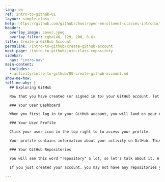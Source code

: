 ```yaml
---
lang: en
ref: intro-to-github-01
layout: simple-class
help: https://github.com/githubschool/open-enrollment-classes-introduction-to-github/issues/new?title=I%20need%20help&body=Describe%20what%20you%20need%20help%20with%20here.
header:
  overlay_image: cover.jpeg
  overlay_filter: rgba(46, 129, 200, 0.6)
title: Create a GitHub Account
permalink: /intro-to-github/create-github-account
next-page: /intro-to-github/join-class-repository
sidebar:
  nav: "intro-nav"
main-content:
  includes:
  - activity/intro-to-github/00-create-github-account.md
show-me-how:
tell-me-why: |
  ## Exploring GitHub

  Now that you have created (or signed in to) your GitHub account, let's explore:

  ### Your User Dashboard

  When you first log in to your GitHub account, you will land on your dashboard. The dashboard contains an overview of the exciting things happening on GitHub. You can customize the projects you are watching or find quick links to your own projects.

  ### Your User Profile

  Click your user icon in the top right to to access your profile.

  Your profile contains information about your activity on GitHub. This is your public page on GitHub. Some employers will even check out your profile when you apply for a position, so don't forget to add an awesome [profile picture](https://help.github.com/articles/setting-your-profile-picture/) and a fun bio.

  ### Your GitHub Repositories

  You will see this word "repository" a lot, so let's talk about it. A repository is a container that holds everything related to a specific project.

  If you just created your account, you may not have any repositories yet. Don't worry, we are going to fix that on the next page!

---
```

